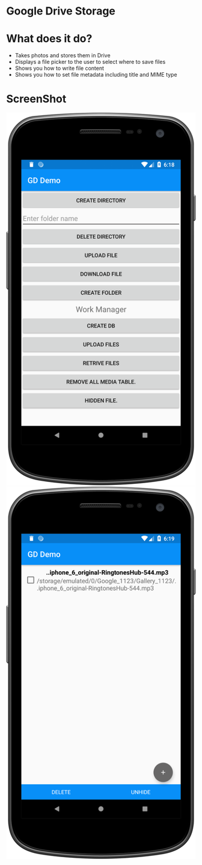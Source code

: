 
# Google Drive Storage

# What does it do?

* Takes photos and stores them in Drive
* Displays a file picker to the user to select where to save files
* Shows you how to write file content
* Shows you how to set file metadata including title and MIME type


# ScreenShot

![Analytics](https://github.com/webaddicted/GoogleDriveStorage/blob/master/screenshot/home.png)
![Analytics](https://github.com/webaddicted/GoogleDriveStorage/blob/master/screenshot/hide_file.png)
